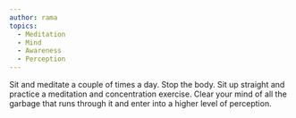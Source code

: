 ```yaml
---
author: rama
topics:
  - Meditation
  - Mind
  - Awareness
  - Perception
---
```


Sit and meditate a couple of times a day. Stop the body. Sit up straight and practice a meditation and concentration exercise. Clear your mind of all the garbage that runs through it and enter into a higher level of perception.
